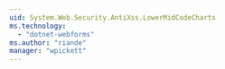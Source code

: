 ```yaml
---
uid: System.Web.Security.AntiXss.LowerMidCodeCharts
ms.technology: 
  - "dotnet-webforms"
ms.author: "riande"
manager: "wpickett"
---
```

